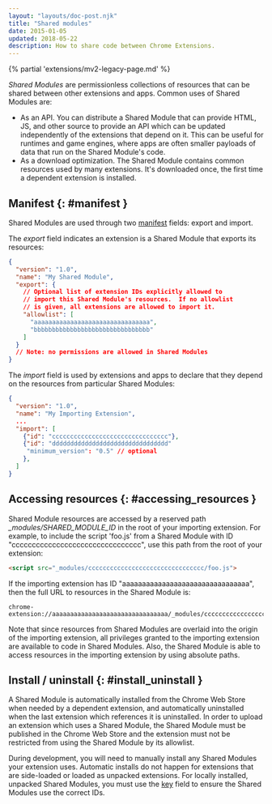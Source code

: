 ```yaml
---
layout: "layouts/doc-post.njk"
title: "Shared modules"
date: 2015-01-05
updated: 2018-05-22
description: How to share code between Chrome Extensions.
---
```


{% partial 'extensions/mv2-legacy-page.md' %}

_Shared Modules_ are permissionless collections of resources that can be shared between other
extensions and apps. Common uses of Shared Modules are:

- As an API. You can distribute a Shared Module that can provide HTML, JS, and other source to
  provide an API which can be updated independently of the extensions that depend on it. This can be
  useful for runtimes and game engines, where apps are often smaller payloads of data that run on
  the Shared Module's code.
- As a download optimization. The Shared Module contains common resources used by many extensions.
  It's downloaded once, the first time a dependent extension is installed.

## Manifest {: #manifest }

Shared Modules are used through two [manifest][1] fields: export and import.

The _export_ field indicates an extension is a Shared Module that exports its resources:

```json
{
  "version": "1.0",
  "name": "My Shared Module",
  "export": {
    // Optional list of extension IDs explicitly allowed to
    // import this Shared Module's resources.  If no allowlist
    // is given, all extensions are allowed to import it.
    "allowlist": [
      "aaaaaaaaaaaaaaaaaaaaaaaaaaaaaaaa",
      "bbbbbbbbbbbbbbbbbbbbbbbbbbbbbbbb"
    ]
  }
  // Note: no permissions are allowed in Shared Modules
}
```

The _import_ field is used by extensions and apps to declare that they depend on the resources from
particular Shared Modules:

```json
{
  "version": "1.0",
  "name": "My Importing Extension",
  ...
  "import": [
    {"id": "cccccccccccccccccccccccccccccccc"},
    {"id": "dddddddddddddddddddddddddddddddd"
     "minimum_version": "0.5" // optional
    },
  ]
}
```

## Accessing resources {: #accessing_resources }

Shared Module resources are accessed by a reserved path _\_modules/SHARED\_MODULE\_ID_ in the root
of your importing extension. For example, to include the script 'foo.js' from a Shared Module with
ID "cccccccccccccccccccccccccccccccc", use this path from the root of your extension:

```html
<script src="_modules/cccccccccccccccccccccccccccccccc/foo.js">
```

If the importing extension has ID "aaaaaaaaaaaaaaaaaaaaaaaaaaaaaaaa", then the full URL to resources
in the Shared Module is:

```text
chrome-extension://aaaaaaaaaaaaaaaaaaaaaaaaaaaaaaaa/_modules/cccccccccccccccccccccccccccccccc/
```

Note that since resources from Shared Modules are overlaid into the origin of the importing
extension, all privileges granted to the importing extension are available to code in Shared
Modules. Also, the Shared Module is able to access resources in the importing extension by using
absolute paths.

## Install / uninstall {: #install_uninstall }

A Shared Module is automatically installed from the Chrome Web Store when needed by a dependent
extension, and automatically uninstalled when the last extension which references it is uninstalled.
In order to upload an extension which uses a Shared Module, the Shared Module must be published in
the Chrome Web Store and the extension must not be restricted from using the Shared Module by its
allowlist.

During development, you will need to manually install any Shared Modules your extension uses.
Automatic installs do not happen for extensions that are side-loaded or loaded as unpacked
extensions. For locally installed, unpacked Shared Modules, you must use the [key][2] field to
ensure the Shared Modules use the correct IDs.

[1]: /docs/extensions/mv2/tabs
[2]: /docs/extensions/mv2/manifest/key
